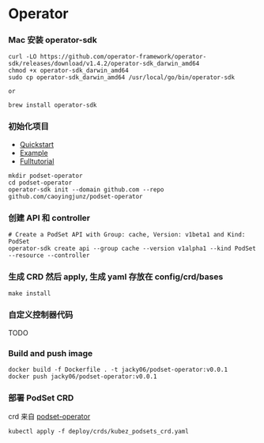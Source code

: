 # Operator

### Mac 安装 operator-sdk

```
curl -LO https://github.com/operator-framework/operator-sdk/releases/download/v1.4.2/operator-sdk_darwin_amd64
chmod +x operator-sdk_darwin_amd64
sudo cp operator-sdk_darwin_amd64 /usr/local/go/bin/operator-sdk

or

brew install operator-sdk
```

### 初始化项目
* [Quickstart](https://sdk.operatorframework.io/docs/building-operators/golang/quickstart/)
* [Example](http://www.dockone.io/article/8733)
* [Fulltutorial](https://sdk.operatorframework.io/docs/building-operators/golang/tutorial/)

```
mkdir podset-operator
cd podset-operator
operator-sdk init --domain github.com --repo github.com/caoyingjunz/podset-operator
```

### 创建 API 和 controller

```
# Create a PodSet API with Group: cache, Version: v1beta1 and Kind: PodSet
operator-sdk create api --group cache --version v1alpha1 --kind PodSet --resource --controller
```

### 生成 CRD 然后 apply, 生成 yaml 存放在 config/crd/bases

```
make install
```

### 自定义控制器代码
TODO

### Build and push image
```
docker build -f Dockerfile . -t jacky06/podset-operator:v0.0.1
docker push jacky06/podset-operator:v0.0.1
```

### 部署 PodSet CRD

crd 来自 [podset-operator](https://github.com/caoyingjunz/podset-operator/blob/master/deploy/crds/kubez_podsets_crd.yaml)

```
kubectl apply -f deploy/crds/kubez_podsets_crd.yaml
```
